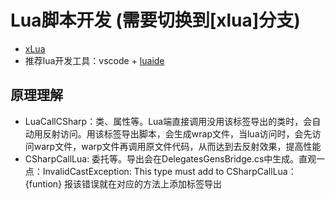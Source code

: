 # Lua脚本开发 (需要切换到[xlua]分支)
* [xLua](https://github.com/Tencent/xLua)
* 推荐lua开发工具：vscode + [luaide](https://www.showdoc.cc/luaide?page_id=687771476825747)

## 原理理解
* LuaCallCSharp：类、属性等。Lua端直接调用没用该标签导出的类时，会自动用反射访问。用该标签导出脚本，会生成wrap文件，当lua访问时，会先访问warp文件，warp文件再调用原文件代码，从而达到去反射效果，提高性能
* CSharpCallLua: 委托等。导出会在DelegatesGensBridge.cs中生成。直观一点：InvalidCastException: This type must add to CSharpCallLua：{funtion} 报该错误就在对应的方法上添加标签导出